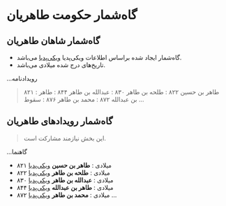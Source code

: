 # گاه‌شمار حکومت طاهریان

## گاه‌شمار شاهان طاهریان

- گاه‌شمار ایجاد شده براساس اطلاعات ویکی‌پدیا [ویکی‌پدیا](https://w.wiki/ALhg) می‌باشد.
- تاریخ‌های درج شده میلادی می‌باشد.

...رویدادنامه
  > ۸۲۱ : طاهر بن حسین
  > ۸۲۲ : طلحه بن طاهر
  > ۸۳۰ : عبدالله بن طاهر
  > ۸۴۴ : طاهر بن عبدالله
  > ۸۷۲ : محمد بن طاهر
  > ۸۷۶ : سقوط
...

## گاه‌شمار رویدادهای طاهریان

> این بخش نیازمند مشارکت است.

...گاهنما
- ۸۲۱ میلادی
  : **طاهر بن حسین** [ویکی‌پدیا](https://fa.wikipedia.org/wiki/%D8%B7%D8%A7%D9%87%D8%B1_%D8%B0%D9%88%D8%A7%D9%84%DB%8C%D9%85%DB%8C%D9%86%DB%8C%D9%86)
- ۸۲۲ میلادی
  : **طلحه بن طاهر** [ویکی‌پدیا](https://fa.wikipedia.org/wiki/%D8%B7%D9%84%D8%AD%D9%87_%D8%A8%D9%86_%D8%B7%D8%A7%D9%87%D8%B1)
- ۸۳۰ میلادی
  : **عبدالله بن طاهر** [ویکی‌پدیا](https://fa.wikipedia.org/wiki/%D8%B9%D8%A8%D8%AF%D8%A7%D9%84%D9%84%D9%87_%D8%A8%D9%86_%D8%B7%D8%A7%D9%87%D8%B1)
- ۸۴۴ میلادی
  : **طاهر بن عبدالله** [ویکی‌پدیا](https://fa.wikipedia.org/wiki/%D8%B7%D8%A7%D9%87%D8%B1_%D8%A8%D9%86_%D8%B9%D8%A8%D8%AF%D8%A7%D9%84%D9%84%D9%87)
- ۸۷۲ میلادی
  : **محمد بن طاهر** [ویکی‌پدیا](https://fa.wikipedia.org/wiki/%D9%85%D8%AD%D9%85%D8%AF_%D8%A8%D9%86_%D8%B7%D8%A7%D9%87%D8%B1)
...